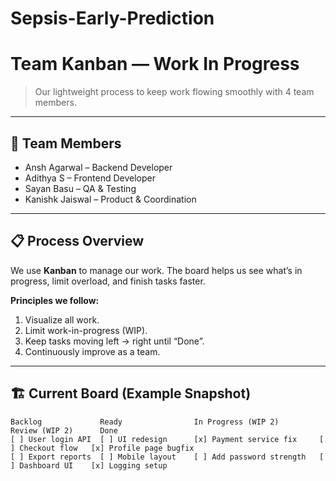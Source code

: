 # Sepsis-Early-Prediction
# Team Kanban — Work In Progress

> Our lightweight process to keep work flowing smoothly with 4 team members.

---

## 👥 Team Members
- Ansh Agarwal – Backend Developer  
- Adithya S – Frontend Developer  
- Sayan Basu – QA & Testing  
- Kanishk Jaiswal – Product & Coordination  

---

## 📋 Process Overview
We use **Kanban** to manage our work. The board helps us see what’s in progress, limit overload, and finish tasks faster.

**Principles we follow:**
1. Visualize all work.
2. Limit work-in-progress (WIP).
3. Keep tasks moving left → right until “Done”.
4. Continuously improve as a team.

---

## 🏗️ Current Board (Example Snapshot)

```text
Backlog             Ready                In Progress (WIP 2)        Review (WIP 2)      Done
[ ] User login API  [ ] UI redesign      [x] Payment service fix     [ ] Checkout flow   [x] Profile page bugfix
[ ] Export reports  [ ] Mobile layout    [ ] Add password strength   [ ] Dashboard UI    [x] Logging setup
